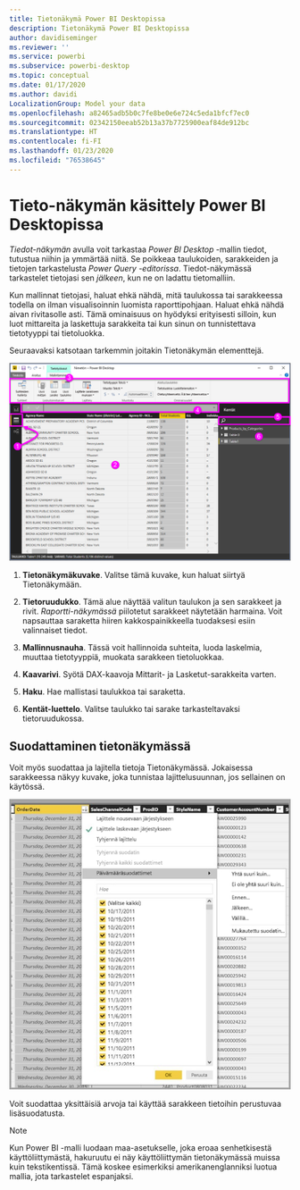 ```yaml
---
title: Tietonäkymä Power BI Desktopissa
description: Tietonäkymä Power BI Desktopissa
author: davidiseminger
ms.reviewer: ''
ms.service: powerbi
ms.subservice: powerbi-desktop
ms.topic: conceptual
ms.date: 01/17/2020
ms.author: davidi
LocalizationGroup: Model your data
ms.openlocfilehash: a82465adb5b0c7fe8be0e6e724c5eda1bfcf7ec0
ms.sourcegitcommit: 02342150eeab52b13a37b7725900eaf84de912bc
ms.translationtype: HT
ms.contentlocale: fi-FI
ms.lasthandoff: 01/23/2020
ms.locfileid: "76538645"
---
```

# <a name="work-with-data-view-in-power-bi-desktop"></a>Tieto-näkymän käsittely Power BI Desktopissa

*Tiedot-näkymän* avulla voit tarkastaa *Power BI Desktop* -mallin tiedot, tutustua niihin ja ymmärtää niitä. Se poikkeaa taulukoiden, sarakkeiden ja tietojen tarkastelusta *Power Query -editorissa*. Tiedot-näkymässä tarkastelet tietojasi sen *jälkeen*, kun ne on ladattu tietomalliin.

Kun mallinnat tietojasi, haluat ehkä nähdä, mitä taulukossa tai sarakkeessa todella on ilman visualisoinnin luomista raporttipohjaan. Haluat ehkä nähdä aivan rivitasolle asti. Tämä ominaisuus on hyödyksi erityisesti silloin, kun luot mittareita ja laskettuja sarakkeita tai kun sinun on tunnistettava tietotyyppi tai tietoluokka.

Seuraavaksi katsotaan tarkemmin joitakin Tietonäkymän elementtejä.

![Tietonäkymä Power BI Desktopissa](media/desktop-data-view/dataview_fullscreen.png)

1. **Tietonäkymäkuvake**. Valitse tämä kuvake, kun haluat siirtyä Tietonäkymään.

2. **Tietoruudukko**. Tämä alue näyttää valitun taulukon ja sen sarakkeet ja rivit. *Raportti-näkymässä* piilotetut sarakkeet näytetään harmaina. Voit napsauttaa saraketta hiiren kakkospainikkeella tuodaksesi esiin valinnaiset tiedot.

3. **Mallinnusnauha**. Tässä voit hallinnoida suhteita, luoda laskelmia, muuttaa tietotyyppiä, muokata sarakkeen tietoluokkaa.

4. **Kaavarivi**. Syötä DAX-kaavoja Mittarit- ja Lasketut-sarakkeita varten.

5. **Haku**. Hae mallistasi taulukkoa tai saraketta.

6. **Kentät-luettelo**. Valitse taulukko tai sarake tarkasteltavaksi tietoruudukossa.

## <a name="filtering-in-data-view"></a>Suodattaminen tietonäkymässä

Voit myös suodattaa ja lajitella tietoja Tietonäkymässä. Jokaisessa sarakkeessa näkyy kuvake, joka tunnistaa lajittelusuunnan, jos sellainen on käytössä.

![Power BI Desktopin tietonäkymässä lajitteleminen ja suodattaminen](media/desktop-data-view/dataview_sort-and-filter.png)

Voit suodattaa yksittäisiä arvoja tai käyttää sarakkeen tietoihin perustuvaa lisäsuodatusta.

> [!NOTE]
> Kun Power BI -malli luodaan maa-asetukselle, joka eroaa senhetkisestä käyttöliittymästä, hakuruutu ei näy käyttöliittymän tietonäkymässä muissa kuin tekstikentissä. Tämä koskee esimerkiksi amerikanenglanniksi luotua mallia, jota tarkastelet espanjaksi.
